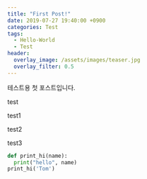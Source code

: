 ```yaml
---
title: "First Post!"
date: 2019-07-27 19:40:00 +0900
categories: Test
tags: 
  - Hello-World
  - Test
header:
  overlay_image: /assets/images/teaser.jpg
  overlay_filter: 0.5
---
```

테스트용 첫 포스트입니다.

test

test1

test2

test3

```python
def print_hi(name):
  print("hello", name)
print_hi('Tom')
```
